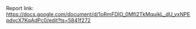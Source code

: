 Report link: 
https://docs.google.com/document/d/1oRmFDIO_0Mfi2TkMquikL_dU_vxNPEpdvcX7KqAdPc0/edit?ts=5841f272

